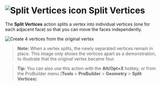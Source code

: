 # ![Split Vertices icon](images/icons/Vert_Split.png) Split Vertices

The __Split Vertices__ action splits a vertex into individual vertices (one for each adjacent face) so that you can move the faces independently.

![Create 4 vertices from the original vertex](images/SplitVerts_Example.png)

> **Note:** When a vertex splits, the newly separated vertices remain in place. This image only shows the vertices apart as a demonstration, to illustrate that the original vertex became four.

> **Tip:** You can also use this action with the **Alt/Opt+X** hotkey, or from the ProBuilder menu (**Tools** > **ProBuilder** > **Geometry** > **Split Vertices**).
